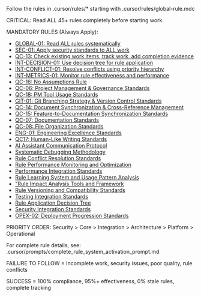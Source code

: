 Follow the rules in .cursor/rules/* starting with .cursor/rules/global-rule.mdc

CRITICAL: Read ALL 45+ rules completely before starting work.

MANDATORY RULES (Always Apply):
- [GLOBAL-01: Read ALL rules systematically](.cursor/rules/global-rule.mdc)
- [SEC-01: Apply security standards to ALL work](.cursor/rules/security/security-standards.mdc)
- [QC-13: Check existing work items, track work, add completion evidence]()
- [INT-DECISION-01: Use decision tree for rule application](.cursor/rules/integration/rule-application-decision-tree.mdc)
- [INT-CONFLICT-01: Resolve conflicts using priority hierarchy](.cursor/rules/integration/rule-conflict-resolution.mdc)
- [INT-METRICS-01: Monitor rule effectiveness and performance](.cursor/rules/integration/rule-effectiveness-metrics.mdc)
- [QC-16: No Assumptions Rule](.cursor/rules/core/no-assumptions-rule.mdc)
- [QC-06: Project Management & Governance Standards](.cursor/rules/core/project-management-standards.mdc)
- [QC-18: PM Tool Usage Standards](.cursor/rules/core/pm-tool-usage-standards.mdc)
- [GIT-01: Git Branching Strategy & Version Control Standards](.cursor/rules/development/git-branching-strategy.mdc)
- [QC-14: Document Synchronization & Cross-Reference Management](.cursor/rules/core/qc-14-doc-sync.mdc)
- [QC-15: Feature-to-Documentation Synchronization Standards](.cursor/rules/core/feature-documentation-sync.mdc)
- [QC-07: Documentation Standards](.cursor/rules/core/documentation-standards.mdc)
- [QC-08: File Organization Standards](.cursor/rules/core/file-organization.mdc)
- [ENG-01: Engineering Excellence Standards](.cursor/rules/core/engineering_excellence_standards.mdc)
- [QC17: Human-Like Writing Standards](.cursor/rules/core/human-like-writing-standards.mdc)
- [AI Assistant Communication Protocol](.cursor/rules/core/communication-protocol.mdc)
- [Systematic Debugging Methodology](.cursor/rules/development/systematic-debugging-methodology.mdc)
- [Rule Conflict Resolution Standards](.cursor/rules/integration/rule-conflict-resolution.mdc)
- [Rule Performance Monitoring and Optimization](.cursor/rules/integration/rule-performance-monitoring.mdc)
- [Performance Integration Standards](.cursor/rules/integration/performance-integration.mdc)
- [Rule Learning System and Usage Pattern Analysis](.cursor/rules/integration/rule-learning-system.mdc)
- ["Rule Impact Analysis Tools and Framework](.cursor/rules/integration/rule-impact-analysis-tools.mdc)
- [Rule Versioning and Compatibility Standards](.cursor/rules/integration/rule-versioning-compatibility.mdc)
- [Testing Integration Standards](.cursor/rules/integration/testing-integration.mdc)
- [Rule Application Decision Tree](.cursor/rules/integration/rule-application-decision-tree.mdc)
- [Security Integration Standards](.cursor/rules/integration/security-integration.mdc)
- [OPEX-02: Deployment Progression Standards](.cursor/rules/operations/deployment-progression-standards.mdc)

PRIORITY ORDER: Security > Core > Integration > Architecture > Platform > Operational

For complete rule details, see: .cursor/prompts/complete_rule_system_activation_prompt.md

FAILURE TO FOLLOW = Incomplete work, security issues, poor quality, rule conflicts

SUCCESS = 100% compliance, 95%+ effectiveness, 0% stale rules, complete tracking